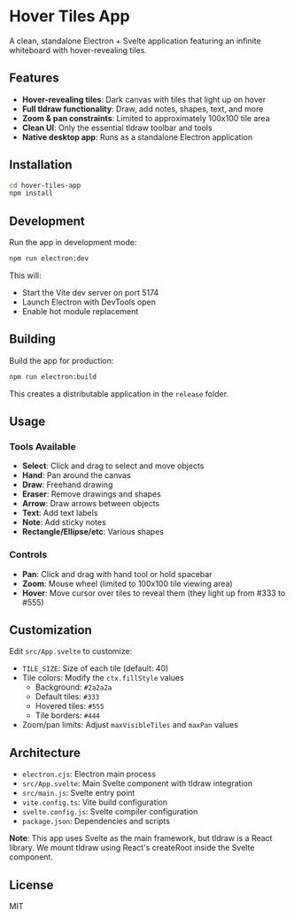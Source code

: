 # Hover Tiles App

A clean, standalone Electron + Svelte application featuring an infinite whiteboard with hover-revealing tiles.

## Features

- **Hover-revealing tiles**: Dark canvas with tiles that light up on hover
- **Full tldraw functionality**: Draw, add notes, shapes, text, and more
- **Zoom & pan constraints**: Limited to approximately 100x100 tile area
- **Clean UI**: Only the essential tldraw toolbar and tools
- **Native desktop app**: Runs as a standalone Electron application

## Installation

```bash
cd hover-tiles-app
npm install
```

## Development

Run the app in development mode:

```bash
npm run electron:dev
```

This will:

- Start the Vite dev server on port 5174
- Launch Electron with DevTools open
- Enable hot module replacement

## Building

Build the app for production:

```bash
npm run electron:build
```

This creates a distributable application in the `release` folder.

## Usage

### Tools Available

- **Select**: Click and drag to select and move objects
- **Hand**: Pan around the canvas
- **Draw**: Freehand drawing
- **Eraser**: Remove drawings and shapes
- **Arrow**: Draw arrows between objects
- **Text**: Add text labels
- **Note**: Add sticky notes
- **Rectangle/Ellipse/etc**: Various shapes

### Controls

- **Pan**: Click and drag with hand tool or hold spacebar
- **Zoom**: Mouse wheel (limited to 100x100 tile viewing area)
- **Hover**: Move cursor over tiles to reveal them (they light up from #333 to #555)

## Customization

Edit `src/App.svelte` to customize:

- `TILE_SIZE`: Size of each tile (default: 40)
- Tile colors: Modify the `ctx.fillStyle` values
  - Background: `#2a2a2a`
  - Default tiles: `#333`
  - Hovered tiles: `#555`
  - Tile borders: `#444`
- Zoom/pan limits: Adjust `maxVisibleTiles` and `maxPan` values

## Architecture

- `electron.cjs`: Electron main process
- `src/App.svelte`: Main Svelte component with tldraw integration
- `src/main.js`: Svelte entry point
- `vite.config.ts`: Vite build configuration
- `svelte.config.js`: Svelte compiler configuration
- `package.json`: Dependencies and scripts

**Note**: This app uses Svelte as the main framework, but tldraw is a React library. We mount tldraw using React's createRoot inside the Svelte component.

## License

MIT

